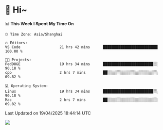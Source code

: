# 👋 Hi~

<!--START_SECTION:waka-->
📊 **This Week I Spent My Time On** 

```text
🕑︎ Time Zone: Asia/Shanghai

🔥 Editors: 
VS Code                  21 hrs 42 mins      █████████████████████████   100.00 % 

🐱‍💻 Projects: 
FedDOGE                  19 hrs 34 mins      ███████████████████████░░   90.18 % 
cpp                      2 hrs 7 mins        ██░░░░░░░░░░░░░░░░░░░░░░░   09.82 % 

💻 Operating System: 
Linux                    19 hrs 34 mins      ███████████████████████░░   90.18 % 
Mac                      2 hrs 7 mins        ██░░░░░░░░░░░░░░░░░░░░░░░   09.82 % 
```


 Last Updated on 19/04/2025 18:44:14 UTC
<!--END_SECTION:waka-->

![](https://komarev.com/ghpvc/?username=lvdongyi&label=Profile%20views&color=0e75b6&style=flat)
<!---
lvdongyi/lvdongyi is a ✨ special ✨ repository because its `README.md` (this file) appears on your GitHub profile.
You can click the Preview link to take a look at your changes.
--->
